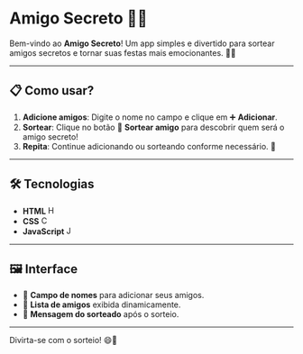 # Amigo Secreto 🎉🎁  

Bem-vindo ao **Amigo Secreto**! Um app simples e divertido para sortear amigos secretos e tornar suas festas mais emocionantes. 🥳✨  

---

## 📋 Como usar?  
1. **Adicione amigos**: Digite o nome no campo e clique em ➕ **Adicionar**.  
2. **Sortear**: Clique no botão 🎲 **Sortear amigo** para descobrir quem será o amigo secreto!  
3. **Repita**: Continue adicionando ou sorteando conforme necessário. 🎉  

---

## 🛠️ Tecnologias  
- **HTML** <img src="https://cdn.jsdelivr.net/gh/devicons/devicon/icons/html5/html5-original.svg" alt="HTML Logo" width="15px" height="15px">  
- **CSS** <img src="https://cdn.jsdelivr.net/gh/devicons/devicon/icons/css3/css3-original.svg" alt="CSS Logo" width="15px" height="15px">  
- **JavaScript** <img src="https://cdn.jsdelivr.net/gh/devicons/devicon/icons/javascript/javascript-original.svg" alt="JavaScript Logo" width="15px" height="15px">  

---

## 🖼️ Interface  
- 🔹 **Campo de nomes** para adicionar seus amigos.  
- 🔹 **Lista de amigos** exibida dinamicamente.  
- 🔹 **Mensagem do sorteado** após o sorteio.  

---

Divirta-se com o sorteio! 😄🎁
